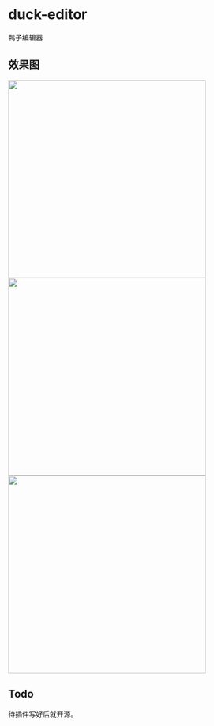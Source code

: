# duck-editor
鸭子编辑器

## 效果图

<img src="https://raw.githubusercontent.com/evilbinary/duck-editor/master/data/screenshot/demo1.jpg" width="400px" /><img src="https://raw.githubusercontent.com/evilbinary/duck-editor/master/data/screenshot/demo.png" width="400px" />
<img src="https://raw.githubusercontent.com/evilbinary/duck-editor/master/data/screenshot/demo3.jpg" width="400px" />

## Todo
待插件写好后就开源。

